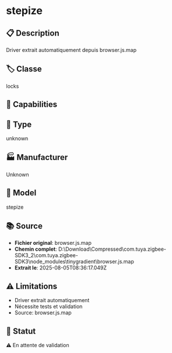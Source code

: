 # stepize

## 📋 Description
Driver extrait automatiquement depuis browser.js.map

## 🏷️ Classe
locks

## 🔧 Capabilities


## 📡 Type
unknown

## 🏭 Manufacturer
Unknown

## 📱 Model
stepize

## 📚 Source
- **Fichier original**: browser.js.map
- **Chemin complet**: D:\Download\Compressed\com.tuya.zigbee-SDK3_2\com.tuya.zigbee-SDK3\node_modules\tinygradient\browser.js.map
- **Extrait le**: 2025-08-05T08:36:17.049Z

## ⚠️ Limitations
- Driver extrait automatiquement
- Nécessite tests et validation
- Source: browser.js.map

## 🚀 Statut
⚠️ En attente de validation

